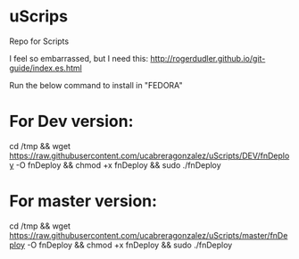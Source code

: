 # uScrips
Repo for Scripts

I feel so embarrassed, but I need this:
http://rogerdudler.github.io/git-guide/index.es.html

Run the below command to install in "FEDORA"

# For Dev version:

cd /tmp && wget https://raw.githubusercontent.com/ucabreragonzalez/uScripts/DEV/fnDeploy -O fnDeploy && chmod +x fnDeploy && sudo ./fnDeploy

# For master version:

cd /tmp && wget https://raw.githubusercontent.com/ucabreragonzalez/uScripts/master/fnDeploy -O fnDeploy && chmod +x fnDeploy && sudo ./fnDeploy
